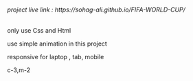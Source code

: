 
<h6>project live link : https://sohag-ali.github.io/FIFA-WORLD-CUP/</h6>
<p> only use Css and Html</p>
<p> use simple animation in this project</p>
<p> responsive for laptop , tab, mobile </p>
<p> c-3,m-2</p>